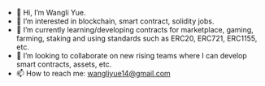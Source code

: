 - 👋 Hi, I’m Wangli Yue.
- 👀 I’m interested in blockchain, smart contract, solidity jobs.
- 🌱 I’m currently learning/developing contracts for marketplace, gaming, farming, staking and using standards such as ERC20, ERC721, ERC1155, etc.
- 💞️ I’m looking to collaborate on new rising teams where I can develop smart contracts, assets, etc.
- 📫 How to reach me: wangliyue14@gmail.com
